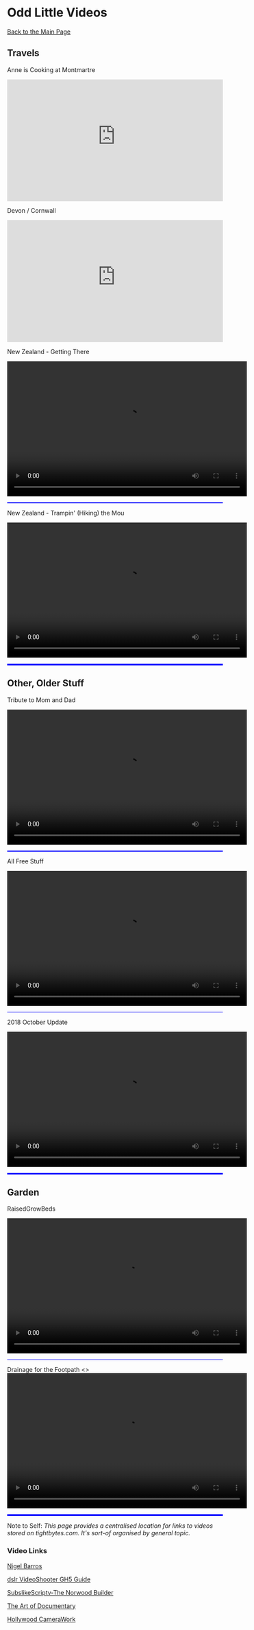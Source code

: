 # Odd Little Videos

[Back to the Main Page](../index.md)

## Travels

Anne is Cooking at Montmartre

<!-- Public embed for f16255e78c021b7a0e5fae66ae554133 -->

<div style="position:relative;padding-top:56.25%">
  <iframe src="https://customer-ze4n45l8rqsb9yse.cloudflarestream.com/f16255e78c021b7a0e5fae66ae554133/iframe"
          allow="accelerometer;gyroscope;autoplay;encrypted-media;picture-in-picture"
          allowfullscreen
          style="border:none;position:absolute;inset:0;width:100%;height:100%"></iframe>
</div>



Devon / Cornwall 

<div style="position:relative;padding-top:56.25%">
  <iframe src="https://customer-ze4n45l8rqsb9yse.cloudflarestream.com/5f29e47ff0a7328344be195faa51f932/iframe"
          allow="accelerometer;gyroscope;autoplay;encrypted-media;picture-in-picture"
          allowfullscreen
          style="border:none;position:absolute;inset:0;width:100%;height:100%"></iframe>
</div>



New Zealand - Getting There 

<video width="560" height="315" controls>
<source src="https://tightbytes.com/videos/NZYouGetThere.mp4" type="video/mp4">
</video>

<hr style="height:2px;border-width:0;color:blue;background-color:blue">



New Zealand - Trampin' (Hiking) the Mou

<video width="560" height="315" controls>
<source src="https://tightbytes.com/videos/TrampinTheMou.mp4" type="video/mp4">
</video>

<hr style="height:4px;border-width:0;color:blue;background-color:blue">









## Other, Older Stuff

Tribute to Mom and Dad

<video width="560" height="315" controls>
<source src="https://tightbytes.com/videos/TributeToDad-n-Mom.mp4.mp4" type="video/mp4">
</video>

<hr style="height:2px;border-width:0;color:blue;background-color:blue">



All Free Stuff

<video width="560" height="315" controls>
<source src="https://tightbytes.com/videos/AllFreeStuff.mp4" type="video/mp4">
</video>

<hr style="height:1px;border-width:0;color:blue;background-color:blue">



2018 October Update

<video width="560" height="315" controls>
<source src="https://tightbytes.com/videos/Oct18Update.mp4" type="video/mp4">
</video>

<hr style="height:4px;border-width:0;color:blue;background-color:blue">




## Garden


RaisedGrowBeds

<video width="560" height="315" controls>
<source src="https://tightbytes.com/videos/RaisedGrowBeds.mp4" type="video/mp4">
</video>

<hr style="height:1px;border-width:0;color:blue;background-color:blue">



Drainage for the Footpath
<>
<video width="560" height="315" controls>
<source src="https://tightbytes.com/videos/projects/garden/Aj-SHTrench.mp4" type="video/mp4">
</video>

<hr style="height:4px;border-width:0;color:blue;background-color:blue">


Note to Self: *This page provides a centralised location for links to videos stored on tightbytes.com. It's sort-of organised by general topic.*



### Video Links

[Nigel Barros](https://www.patreon.com/m/666637/posts)

[dslr VideoShooter GH5 Guide](https://academy.dslrvideoshooter.com/courses/gh5-guide)

[SubslikeScriptv-The Norwood Builder](https://subslikescript.com/series/The_Adventures_of_Sherlock_Holmes-86661/season-2/episode-3-The_Norwood_Builder)

[The Art of Documentary](https://theartofdocumentary.com)

[Hollywood CameraWork](https://xcart.hollywoodcamerawork.com/xcart/shot-designer/#buy=undefined)


